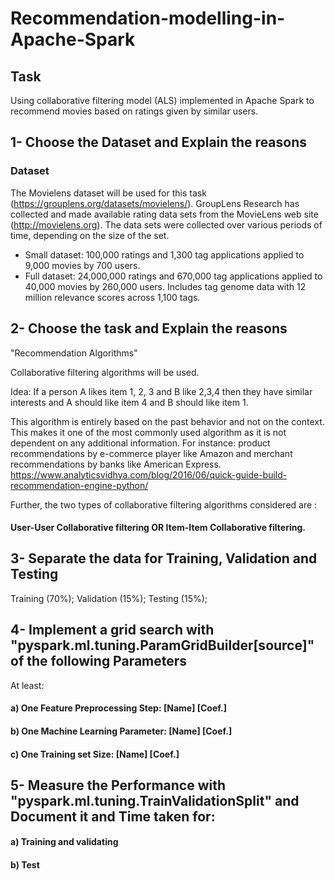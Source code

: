 

# Recommendation-modelling-in-Apache-Spark


## Task
Using collaborative filtering model (ALS) implemented in Apache Spark to recommend movies based on ratings given by similar users.

## 1- Choose the Dataset and Explain the reasons

### Dataset
The Movielens dataset will be used for this task (https://grouplens.org/datasets/movielens/). 
GroupLens Research has collected and made available rating data sets from the MovieLens web site (http://movielens.org). The data sets were collected over various periods of time, depending on the size of the set.

* Small dataset: 100,000 ratings and 1,300 tag applications applied to 9,000 movies by 700 users.
* Full dataset: 24,000,000 ratings and 670,000 tag applications applied to 40,000 movies by 260,000 users. Includes tag genome data with 12 million relevance scores across 1,100 tags.


## 2- Choose the task and Explain the reasons

"Recommendation Algorithms"

Collaborative filtering algorithms will be used.

Idea: If a person A likes item 1, 2, 3 and B like 2,3,4 then they have similar interests and A should like item 4 and B should like item 1.

This algorithm is entirely based on the past behavior and not on the context. This makes it one of the most commonly used algorithm as it is not dependent on any additional information. For instance: product recommendations by e-commerce player like Amazon and merchant recommendations by banks like American Express. https://www.analyticsvidhya.com/blog/2016/06/quick-guide-build-recommendation-engine-python/

Further, the two types of collaborative filtering algorithms considered are :

#### User-User Collaborative filtering  OR  Item-Item Collaborative filtering. 


## 3- Separate the data for Training, Validation and Testing

Training (70%);
Validation (15%);
Testing (15%);


## 4- Implement a grid search with "pyspark.ml.tuning.ParamGridBuilder[source]" of the following Parameters
At least:
#### a)  One Feature Preprocessing Step: [Name] [Coef.] 
#### b)  One Machine Learning Parameter: [Name] [Coef.]
#### c)  One Training set Size: [Name] [Coef.]


## 5- Measure the Performance with "pyspark.ml.tuning.TrainValidationSplit" and Document it and Time taken for:

#### a) Training and validating
#### b) Test




